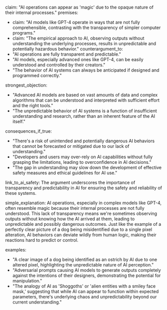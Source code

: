 claim: "AI operations can appear as 'magic' due to the opaque nature of their internal processes."
premises:
  - claim: "AI models like GPT-4 operate in ways that are not fully comprehensible, contrasting with the transparency of simpler computer programs."
  - claim: "The empirical approach to AI, observing outputs without understanding the underlying processes, results in unpredictable and potentially hazardous behavior."
counterargument_to:
  - "AI operations are fully transparent and predictable."
  - "AI models, especially advanced ones like GPT-4, can be easily understood and controlled by their creators."
  - "The behavior of AI systems can always be anticipated if designed and programmed correctly."

strongest_objection:
  - "Advanced AI models are based on vast amounts of data and complex algorithms that can be understood and interpreted with sufficient effort and the right tools."
  - "The unpredictable behavior of AI systems is a function of insufficient understanding and research, rather than an inherent feature of the AI itself."

consequences_if_true:
  - "There's a risk of unintended and potentially dangerous AI behaviors that cannot be forecasted or mitigated due to our lack of understanding."
  - "Developers and users may over-rely on AI capabilities without fully grasping the limitations, leading to overconfidence in AI decisions."
  - "The gap in understanding may slow down the development of effective safety measures and ethical guidelines for AI use."

link_to_ai_safety: The argument underscores the importance of transparency and predictability in AI for ensuring the safety and reliability of these systems.

simple_explanation: AI operations, especially in complex models like GPT-4, often resemble magic because their internal processes are not fully understood. This lack of transparency means we're sometimes observing outputs without knowing how the AI arrived at them, leading to unpredictable and possibly dangerous outcomes. Just like the example of a perfectly clear picture of a dog being misidentified due to a single pixel alteration, AI behaviors can deviate wildly from human logic, making their reactions hard to predict or control.

examples:
  - "A clear image of a dog being identified as an ostrich by AI due to one altered pixel, highlighting the unpredictable nature of AI perception."
  - "Adversarial prompts causing AI models to generate outputs completely against the intentions of their designers, demonstrating the potential for manipulation."
  - "The analogy of AI as 'Shoggoths' or 'alien entities with a smiley face mask,' suggesting that while AI can appear to function within expected parameters, there's underlying chaos and unpredictability beyond our current understanding."